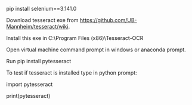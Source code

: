 pip install selenium==3.141.0


Download tesseract exe from https://github.com/UB-Mannheim/tesseract/wiki.

Install this exe in C:\Program Files (x86)\Tesseract-OCR

Open virtual machine command prompt in windows or anaconda prompt.

Run pip install pytesseract

To test if tesseract is installed type in python prompt:

import pytesseract

print(pytesseract)
